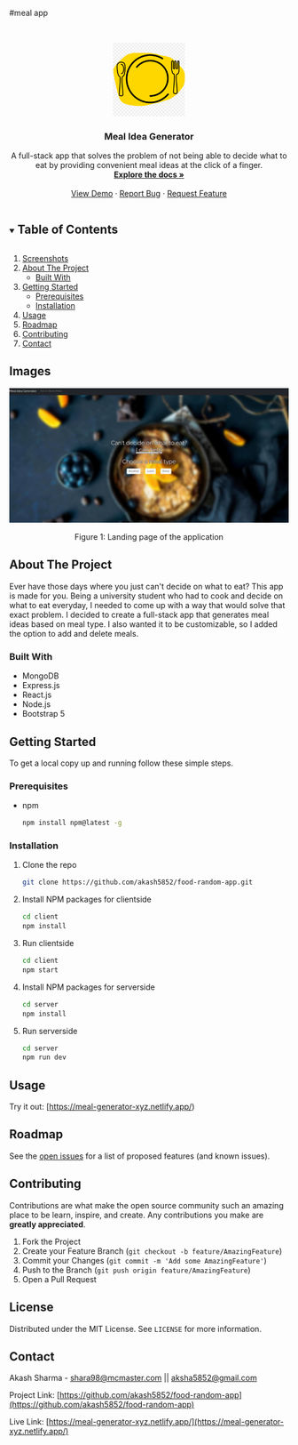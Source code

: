 #meal app
<!--
*** Thanks for checking out the Best-README-Template. If you have a suggestion
*** that would make this better, please fork the repo and create a pull request
*** or simply open an issue with the tag "enhancement".
*** Thanks again! Now go create something AMAZING! :D
***
***
***
*** To avoid retyping too much info. Do a search and replace for the following:
*** martinivnv, meal-prep-app, email, project_title, project_description
-->



<!-- PROJECT SHIELDS -->
<!--
*** I'm using markdown "reference style" links for readability.
*** Reference links are enclosed in brackets [ ] instead of parentheses ( ).
*** See the bottom of this document for the declaration of the reference variables
*** for contributors-url, forks-url, etc. This is an optional, concise syntax you may use.
*** https://www.markdownguide.org/basic-syntax/#reference-style-links
-->

<!-- PROJECT LOGO -->
<br />
<p align="center">
  <a href="https://github.com/akash5852/food-random-app">
    <img src="https://github.com/akash5852/my-website/blob/master/src/Resources/meal.png" alt="Logo" width="130"">
  </a>

  <h3 align="center">Meal Idea Generator</h3>

  <p align="center">
    A full-stack app that solves the problem of not being able to decide what to eat by providing convenient meal ideas at the click of a finger.
    <br />
    <a href="https://github.com/akash5852/food-random-app"><strong>Explore the docs »</strong></a>
    <br />
    <br />
    <a href="https://meal-generator-xyz.netlify.app/">View Demo</a>
    ·
    <a href="https://github.com/akash5852/food-random-app/issues">Report Bug</a>
    ·
    <a href="https://github.com/akash5852/food-random-app/issues">Request Feature</a>
  </p>
</p>



<!-- TABLE OF CONTENTS -->
<details open="open">
  <summary><h2 style="display: inline-block">Table of Contents</h2></summary>
  <ol>
    <li>
      <a href="#screenshots">Screenshots</a>
    </li>
    <li>
      <a href="#about-the-project">About The Project</a>
      <ul>
        <li><a href="#built-with">Built With</a></li>
      </ul>
    </li>
    <li>
      <a href="#getting-started">Getting Started</a>
      <ul>
        <li><a href="#prerequisites">Prerequisites</a></li>
        <li><a href="#installation">Installation</a></li>
      </ul>
    </li>
    <li><a href="#usage">Usage</a></li>
    <li><a href="#roadmap">Roadmap</a></li>
    <li><a href="#contributing">Contributing</a></li>
    <li><a href="#contact">Contact</a></li>
  </ol>
</details>

## Images
<p align="center">
<img src="https://github.com/akash5852/my-website/blob/master/src/Resources/ss.jpg" alt="screenshot" width="800" >
    <p align="center">
      Figure 1: Landing page of the application
    </p>
</p>

<!-- ABOUT THE PROJECT -->
## About The Project

Ever have those days where you just can't decide on what to eat? This app is made for you. Being a university student who had to cook and decide on what to eat everyday, I needed to come up with a way that would solve that exact problem. I decided to create a full-stack app that generates meal ideas based on meal type. I also wanted it to be customizable, so I added the option to add and delete meals.

### Built With

* MongoDB
* Express.js
* React.js
* Node.js
* Bootstrap 5

<!-- GETTING STARTED -->
## Getting Started

To get a local copy up and running follow these simple steps.

### Prerequisites

* npm
  ```sh
  npm install npm@latest -g
  ```

### Installation

1. Clone the repo
   ```sh
   git clone https://github.com/akash5852/food-random-app.git
   ```
2. Install NPM packages for clientside
   ```sh
   cd client
   npm install
   ```
3. Run clientside
   ```sh
   cd client
   npm start
   ```
4. Install NPM packages for serverside
   ```sh
   cd server
   npm install
   ```
5. Run serverside
   ```sh
   cd server
   npm run dev
   ```

<!-- USAGE EXAMPLES -->
## Usage

Try it out: [https://meal-generator-xyz.netlify.app/)

<!-- ROADMAP -->
## Roadmap

See the [open issues](https://github.com/akash5852/food-random-app/issues) for a list of proposed features (and known issues).



<!-- CONTRIBUTING -->
## Contributing

Contributions are what make the open source community such an amazing place to be learn, inspire, and create. Any contributions you make are **greatly appreciated**.

1. Fork the Project
2. Create your Feature Branch (`git checkout -b feature/AmazingFeature`)
3. Commit your Changes (`git commit -m 'Add some AmazingFeature'`)
4. Push to the Branch (`git push origin feature/AmazingFeature`)
5. Open a Pull Request



<!-- LICENSE -->
## License

Distributed under the MIT License. See `LICENSE` for more information.



<!-- CONTACT -->
## Contact

Akash Sharma - shara98@mcmaster.com || aksha5852@gmail.com

Project Link: [https://github.com/akash5852/food-random-app](https://github.com/akash5852/food-random-app)

Live Link: [https://meal-generator-xyz.netlify.app/](https://meal-generator-xyz.netlify.app/)
